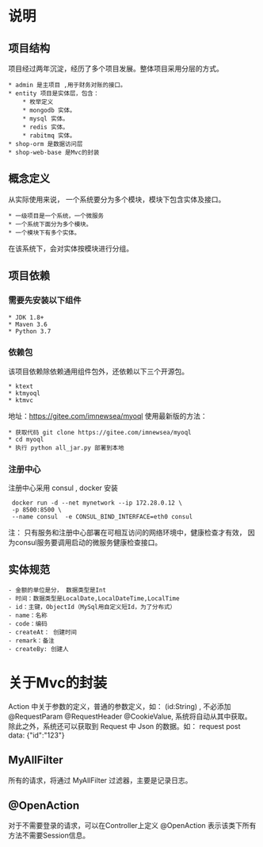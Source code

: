 # 说明

## 项目结构
项目经过两年沉淀，经历了多个项目发展。整体项目采用分层的方式。

    * admin 是主项目 ,用于财务对账的接口。
    * entity 项目是实体层，包含：
        * 枚举定义
        * mongodb 实体。
        * mysql 实体。
        * redis 实体。
        * rabitmq 实体。
    * shop-orm 是数据访问层
    * shop-web-base 是Mvc的封装

## 概念定义
从实际使用来说， 一个系统要分为多个模块，模块下包含实体及接口。 

    * 一级项目是一个系统，一个微服务
    * 一个系统下面分为多个模块。
    * 一个模块下有多个实体。
    
在该系统下，会对实体按模块进行分组。 

## 项目依赖
### 需要先安装以下组件

    * JDK 1.8+
    * Maven 3.6
    * Python 3.7
    
### 依赖包
该项目依赖除依赖通用组件包外，还依赖以下三个开源包。

    * ktext 
    * ktmyoql
    * ktmvc

地址：https://gitee.com/imnewsea/myoql
使用最新版的方法：

    * 获取代码 git clone https://gitee.com/imnewsea/myoql
    * cd myoql
    * 执行 python all_jar.py 部署到本地

### 注册中心
 注册中心采用 consul , docker 安装
 
     docker run -d --net mynetwork --ip 172.28.0.12 \
     -p 8500:8500 \
     --name consul  -e CONSUL_BIND_INTERFACE=eth0 consul
  
 注： 只有服务和注册中心部署在可相互访问的网络环境中，健康检查才有效， 因为consul服务要调用启动的微服务健康检查接口。
   
## 实体规范

    - 金额的单位是分， 数据类型是Int
    - 时间：数据类型是LocalDate,LocalDateTime,LocalTime
    - id：主键，ObjectId（MySql用自定义短Id，为了分布式）
    - name：名称
    - code：编码
    - createAt： 创建时间
    - remark：备注
    - createBy: 创建人

# 关于Mvc的封装
Action 中关于参数的定义，普通的参数定义，如： (id:String) , 不必添加 @RequestParam @RequestHeader @CookieValue, 
系统将自动从其中获取。
除此之外，系统还可以获取到 Request 中 Json 的数据。如：
request post data: {"id":"123"}

## MyAllFilter
所有的请求，将通过 MyAllFilter 过滤器，主要是记录日志。

## @OpenAction
对于不需要登录的请求，可以在Controller上定义 @OpenAction 表示该类下所有方法不需要Session信息。


